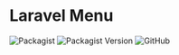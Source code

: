 # Laravel Menu

![Packagist](https://img.shields.io/packagist/dt/sepiphy/laravel-menu.svg)
![Packagist Version](https://img.shields.io/packagist/v/sepiphy/laravel-menu.svg?label=version)
![GitHub](https://img.shields.io/github/license/sepiphy/laravel-menu.svg)
